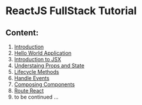 ReactJS FullStack Tutorial
=================

## Content:

1. [Introduction](https://github.com/101t/react-tutorial/blob/master/001-introduction.md)
2. [Hello World Application](https://github.com/101t/react-tutorial/blob/master/002-hello-world-app.md)
3. [Introduction to JSX](https://github.com/101t/react-tutorial/blob/master/003-introduction-to-jsx.md)
4. [Understaing Props and State](https://github.com/101t/react-tutorial/blob/master/004-understanding-props-and-state.md)
5. [Lifecycle Methods](https://github.com/101t/react-tutorial/blob/master/005-lifescycle-methods.md)
6. [Handle Events](https://github.com/101t/react-tutorial/blob/master/006-handle-events.md)
7. [Composing Components](https://github.com/101t/react-tutorial/blob/master/007-composing-components.md)
8. [Route React](https://github.com/101t/react-tutorial/blob/master/008-route-react.md)
9. to be continued ...
